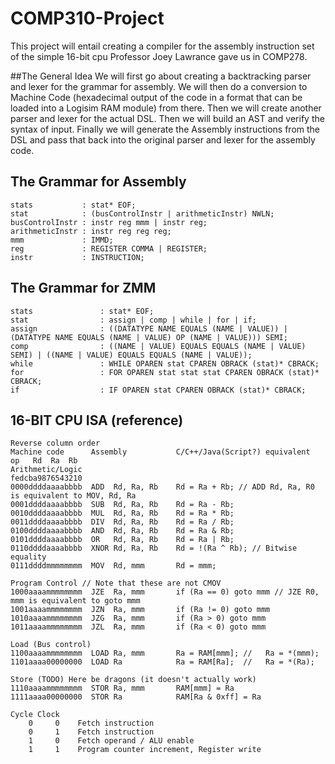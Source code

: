 # COMP310-Project
This project will entail creating a compiler for the assembly instruction set of the simple 16-bit cpu Professor Joey Lawrance gave us in COMP278.

##The General Idea
We will first go about creating a backtracking parser and lexer for the grammar for assembly. We will then do a conversion to Machine Code (hexadecimal output of the code in a format that can be loaded into a Logisim RAM module) from there. Then we will create another parser and lexer for the actual DSL. Then we will build an AST and verify the syntax of input. Finally we will generate the Assembly instructions from the DSL and pass that back into the original parser and lexer for the assembly code.

## The Grammar for Assembly
	stats           : stat* EOF;
	stat            : (busControlInstr | arithmeticInstr) NWLN;
	busControlInstr : instr reg mmm | instr reg;
	arithmeticInstr : instr reg reg reg;
	mmm             : IMMD;
	reg             : REGISTER COMMA | REGISTER;
	instr           : INSTRUCTION;

## The Grammar for ZMM
	stats				: stat* EOF;
	stat				: assign | comp | while | for | if;
	assign				: ((DATATYPE NAME EQUALS (NAME | VALUE)) | (DATATYPE NAME EQUALS (NAME | VALUE) OP (NAME | VALUE))) SEMI;
	comp				: ((NAME | VALUE) EQUALS EQUALS (NAME | VALUE) SEMI) | ((NAME | VALUE) EQUALS EQUALS (NAME | VALUE));
	while				: WHILE OPAREN stat CPAREN OBRACK (stat)* CBRACK;
	for					: FOR OPAREN stat stat stat CPAREN OBRACK (stat)* CBRACK;
	if					: IF OPAREN stat CPAREN OBRACK (stat)* CBRACK;

## 16-BIT CPU ISA (reference)
	Reverse column order
	Machine code      Assembly           C/C++/Java(Script?) equivalent
	op   Rd  Ra  Rb
	Arithmetic/Logic
	fedcba9876543210
	0000ddddaaaabbbb  ADD  Rd, Ra, Rb    Rd = Ra + Rb; // ADD Rd, Ra, R0 is equivalent to MOV, Rd, Ra
	0001ddddaaaabbbb  SUB  Rd, Ra, Rb    Rd = Ra - Rb;
	0010ddddaaaabbbb  MUL  Rd, Ra, Rb    Rd = Ra * Rb;
	0011ddddaaaabbbb  DIV  Rd, Ra, Rb    Rd = Ra / Rb;
	0100ddddaaaabbbb  AND  Rd, Ra, Rb    Rd = Ra & Rb;
	0101ddddaaaabbbb  OR   Rd, Ra, Rb    Rd = Ra | Rb;
	0110ddddaaaabbbb  XNOR Rd, Ra, Rb    Rd = !(Ra ^ Rb); // Bitwise equality
	0111ddddmmmmmmmm  MOV  Rd, mmm       Rd = mmm;

	Program Control // Note that these are not CMOV
	1000aaaammmmmmmm  JZE  Ra, mmm       if (Ra == 0) goto mmm // JZE R0, mmm is equivalent to goto mmm
	1001aaaammmmmmmm  JZN  Ra, mmm       if (Ra != 0) goto mmm
	1010aaaammmmmmmm  JZG  Ra, mmm       if (Ra > 0) goto mmm
	1011aaaammmmmmmm  JZL  Ra, mmm       if (Ra < 0) goto mmm

	Load (Bus control)
	1100aaaammmmmmmm  LOAD Ra, mmm       Ra = RAM[mmm]; //   Ra = *(mmm);
	1101aaaa00000000  LOAD Ra            Ra = RAM[Ra];  //   Ra = *(Ra);

	Store (TODO) Here be dragons (it doesn't actually work)
	1110aaaammmmmmmm  STOR Ra, mmm       RAM[mmm] = Ra
	1111aaaa00000000  STOR Ra            RAM[Ra & 0xff] = Ra

	Cycle Clock
		0     0    Fetch instruction
		0     1    Fetch instruction
		1     0    Fetch operand / ALU enable
		1     1    Program counter increment, Register write
